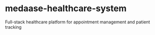 # medaase-healthcare-system
Full-stack healthcare platform for appointment management and patient tracking
